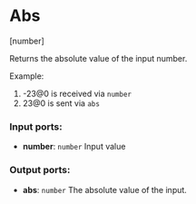 # Abs

[number]

Returns the absolute value of the input number.

Example:

1. -23@0 is received via `number`
2. 23@0 is sent via `abs`

### Input ports:

* __number__: `number`
    Input value



### Output ports:

* __abs__: `number`
    The absolute value of the input.



